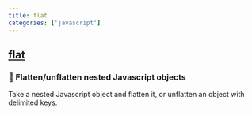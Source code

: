```yaml
---
title: flat
categories: ['javascript']
---
```

## [flat](https://github.com/hughsk/flat)

### :steam_locomotive: Flatten/unflatten nested Javascript objects


Take a nested Javascript object and flatten it, or unflatten an object with
delimited keys.

